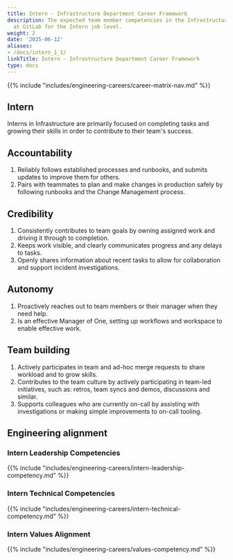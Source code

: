 ```yaml
---
title: Intern - Infrastructure Department Career Framework
description: The expected team member competencies in the Infrastructure department
  at GitLab for the Intern job level.
weight: 2
date: '2025-06-12'
aliases:
- /docs/intern_1_1/
linkTitle: Intern - Infrastructure Department Career Framework
type: docs
---
```


{{% include "includes/engineering-careers/career-matrix-nav.md" %}}

## Intern

Interns in Infrastructure are primarily focused on completing tasks and growing their skills in order to contribute to their team's success.

## Accountability

1. Reliably follows established processes and runbooks, and submits updates to improve them for others.
1. Pairs with teammates to plan and make changes in production safely by following runbooks and the Change Management process.

## Credibility

1. Consistently contributes to team goals by owning assigned work and driving it through to completion.
1. Keeps work visible, and clearly communicates progress and any delays to tasks.
1. Openly shares information about recent tasks to allow for collaboration and support incident investigations.

## Autonomy

1. Proactively reaches out to team members or their manager when they need help.
1. Is an effective Manager of One, setting up workflows and workspace to enable effective work.

## Team building

1. Actively participates in team and ad-hoc merge requests to share workload and to grow skills.
1. Contributes to the team culture by actively participating in team-led initiatives, such as: retros, team syncs and demos, discussions and similar.
1. Supports colleagues who are currently on-call by assisting with investigations or making simple improvements to on-call tooling.

## Engineering alignment

### Intern Leadership Competencies

{{% include "includes/engineering-careers/intern-leadership-competency.md" %}}
  
### Intern Technical Competencies

{{% include "includes/engineering-careers/intern-technical-competency.md" %}}

### Intern Values Alignment

{{% include "includes/engineering-careers/values-competency.md" %}}
